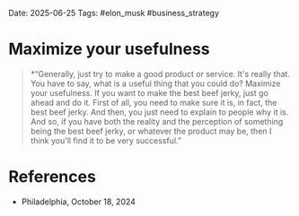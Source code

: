Date: 2025-06-25
Tags: #elon_musk #business_strategy 
# Maximize your usefulness

>*“Generally, just try to make a good product or service. It's really that. You have to say, what is a useful thing that you could do? Maximize your usefulness. If you want to make the best beef jerky, just go ahead and do it. First of all, you need to make sure it is, in fact, the best beef jerky. And then, you just need to explain to people why it is. And so, if you have both the reality and the perception of something being the best beef jerky, or whatever the product may be, then I think you'll find it to be very successful.”

# References
- Philadelphia, October 18, 2024
 